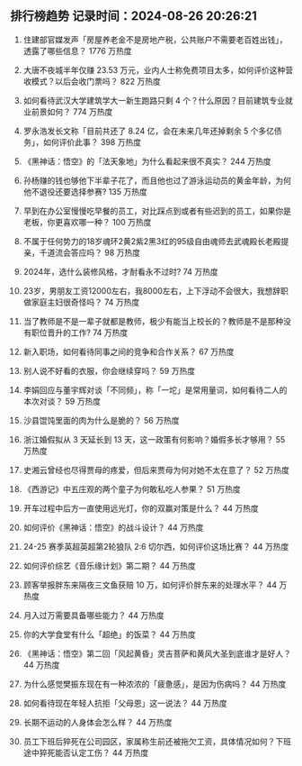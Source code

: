
## 排行榜趋势 记录时间：2024-08-26 20:26:21
  
  1. 住建部官媒发声「房屋养老金不是房地产税，公共账户不需要老百姓出钱」，透露了哪些信息？ 1776 万热度
    
  2. 大唐不夜城半年仅赚 23.53 万元，业内人士称免费项目太多，如何评价这种营收模式？以后会收门票吗？ 822 万热度
    
  3. 如何看待武汉大学建筑学大一新生跑路只剩 4 个？什么原因？目前建筑专业就业前景如何？ 774 万热度
    
  4. 罗永浩发长文称「目前共还了 8.24 亿，会在未来几年还掉剩余 5 个多亿债务」，如何评价此事？ 398 万热度
    
  5. 《黑神话：悟空》的「法天象地」为什么看起来很不真实？ 244 万热度
    
  6. 孙杨赚的钱也够他下半辈子花了，而且他也过了游泳运动员的黄金年龄，为何他不退役还要选择参赛? 135 万热度
    
  7. 早到在办公室慢慢吃早餐的员工，对比踩点到或者有些迟到的员工，如果你是老板，你更喜欢哪一种？ 100 万热度
    
  8. 不属于任何势力的18岁魂环2黄2紫2黑3红的95级自由魂师去武魂殿长老殿提亲，千道流会答应吗？ 98 万热度
    
  9. 2024年，选什么装修风格，才耐看永不过时? 74 万热度
    
  10. 23岁，男朋友工资12000左右，我8000左右，上下浮动不会很大，我想辞职做家庭主妇很奇怪吗？ 74 万热度
    
  11. 当了教师是不是一辈子就都是教师，极少有能当上校长的？教师是不是那种没有职位晋升的工作? 74 万热度
    
  12. 新入职场，如何看待同事之间的竞争和合作关系？ 67 万热度
    
  13. 别人说不好看的衣服，你会继续穿吗？ 59 万热度
    
  14. 李娟回应与董宇辉对谈「不同频」，称「一坨」是常用量词，如何看待二人的本次对谈？ 59 万热度
    
  15. 沙县馄饨里面的肉为什么是脆的？ 56 万热度
    
  16. 浙江婚假拟从 3 天延长到 13 天，这一政策有何影响？婚假多长才够用？ 55 万热度
    
  17. 史湘云曾经也尽得贾母的疼爱，但后来贾母为何对她不太在意了？ 52 万热度
    
  18. 《西游记》中五庄观的两个童子为何敢私吃人参果？ 51 万热度
    
  19. 开车过程中后方一直使用远光灯，你的双赢对策是什么？ 44 万热度
    
  20. 如何评价《黑神话：悟空》的战斗设计？ 44 万热度
    
  21. 24-25 赛季英超英超第2轮狼队 2:6 切尔西，如何评价这场比赛？ 44 万热度
    
  22. 如何评价综艺《音乐缘计划》第二期？ 44 万热度
    
  23. 顾客举报胖东来隔夜三文鱼获赔 10 万，如何评价胖东来的处理水平？ 44 万热度
    
  24. 月入过万需要具备哪些能力？ 44 万热度
    
  25. 你的大学食堂有什么「超绝」的饭菜？ 44 万热度
    
  26. 《黑神话：悟空》第二回「风起黄昏」灵吉菩萨和黄风大圣到底谁才是好人？ 44 万热度
    
  27. 为什么感觉樊振东现在有一种浓浓的「疲惫感」，是因为伤病吗？ 44 万热度
    
  28. 如何看待现在年轻人抗拒「父母恩」这一说法？ 44 万热度
    
  29. 长期不运动的人身体会怎么样？ 44 万热度
    
  30. 员工下班后猝死在公司园区，家属称生前还被拖欠工资，具体情况如何？下班途中猝死能否认定工伤？ 44 万热度
    